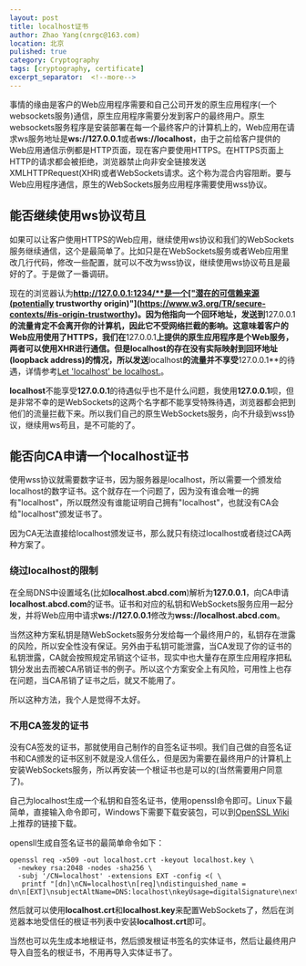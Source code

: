 ```yaml
---
layout: post
title: localhost证书
author: Zhao Yang(cnrgc@163.com)
location: 北京
pulished: true
category: Cryptography
tags: [cryptography, certificate]
excerpt_separator:  <!--more-->
---
```


事情的缘由是客户的Web应用程序需要和自己公司开发的原生应用程序(一个websockets服务)通信，原生应用程序需要分发到客户的最终用户。原生websockets服务程序是安装部署在每一个最终客户的计算机上的，Web应用在请求ws服务地址是**ws://127.0.0.1**或者**ws://localhost**，由于之前给客户提供的Web应用通信示例都是HTTP页面，现在客户要使用HTTPS。在HTTPS页面上HTTP的请求都会被拒绝，浏览器禁止向非安全链接发送XMLHTTPRequest(XHR)或者WebSockets请求。这个称为混合内容阻断。要与Web应用程序通信，原生的WebSockets服务应用程序需要使用wss协议。

<!--more-->

## 能否继续使用ws协议苟且

如果可以让客户使用HTTPS的Web应用，继续使用ws协议和我们的WebSockets服务继续通信，这个是最简单了。比如只是在WebSockets服务或者Web应用里改几行代码，修改一些配置，就可以不改为wss协议，继续使用ws协议苟且是最好的了。于是做了一番调研。

现在的浏览器认为**http://127.0.0.1:1234/**是一个["潜在的可信赖来源(potentially trustworthy origin)"](https://www.w3.org/TR/secure-contexts/#is-origin-trustworthy)。因为他指向一个回环地址，发送到**127.0.0.1**的流量肯定不会离开你的计算机，因此它不受网络拦截的影响。这意味着客户的Web应用使用了HTTPS，我们在**127.0.0.1**上提供的原生应用程序是个Web服务，两者可以使用XHR进行通信。但是localhost的存在没有实际映射到回环地址(loopback address)的情况，所以发送**localhost**的流量并不享受**127.0.0.1**的待遇，详情参考[Let 'localhost' be localhost.](https://datatracker.ietf.org/doc/html/draft-ietf-dnsop-let-localhost-be-localhost-02)。

**localhost**不能享受**127.0.0.1**的待遇似乎也不是什么问题，我使用**127.0.0.1**呗，但是非常不幸的是WebSockets的这两个名字都不能享受特殊待遇，浏览器都会把到他们的流量拦截下来。所以我们自己的原生WebSockets服务，向不升级到wss协议，继续用ws苟且，是不可能的了。

## 能否向CA申请一个localhost证书

使用wss协议就需要数字证书，因为服务器是localhost，所以需要一个颁发给localhost的数字证书。这个就存在一个问题了，因为没有谁会唯一的拥有"localhost"，所以既然没有谁能证明自己拥有"localhost"，也就没有CA会给"localhost"颁发证书了。

因为CA无法直接给localhost颁发证书，那么就只有绕过localhost或者绕过CA两种方案了。

### 绕过localhost的限制

在全局DNS中设置域名(比如**localhost.abcd.com**)解析为**127.0.0.1**，向CA申请**localhost.abcd.com**的证书。证书和对应的私钥和WebSockets服务应用一起分发，并将Web应用中请求**ws://127.0.0.1**修改为**wss://localhost.abcd.com**。

当然这种方案私钥是随WebSockets服务分发给每一个最终用户的，私钥存在泄露的风险，所以安全性没有保证。另外由于私钥可能泄露，当CA发现了你的证书的私钥泄露，CA就会按照规定吊销这个证书，现实中也大量存在原生应用程序把私钥分发出去而被CA吊销证书的例子。所以这个方案安全上有风险，可用性上也存在问题，当CA吊销了证书之后，就又不能用了。

所以这种方法，我个人是觉得不太好。

### 不用CA签发的证书

没有CA签发的证书，那就使用自己制作的自签名证书呗。我们自己做的自签名证书和CA颁发的证书区别不就是没人信任么，但是因为需要在最终用户的计算机上安装WebSockets服务，所以再安装一个根证书也是可以的(当然需要用户同意了)。

自己为localhost生成一个私钥和自签名证书，使用openssl命令即可。Linux下最简单，直接输入命令即可，Windows下需要下载安装包，可以到[OpenSSL Wiki](https://wiki.openssl.org/index.php/Binaries)上推荐的链接下载。

opensll生成自签名证书的最简单命令如下：

```shell
openssl req -x509 -out localhost.crt -keyout localhost.key \
  -newkey rsa:2048 -nodes -sha256 \
  -subj '/CN=localhost' -extensions EXT -config <( \
   printf "[dn]\nCN=localhost\n[req]\ndistinguished_name = dn\n[EXT]\nsubjectAltName=DNS:localhost\nkeyUsage=digitalSignature\nextendedKeyUsage=serverAuth")
```

然后就可以使用**localhost.crt**和**localhost.key**来配置WebSockets了，然后在浏览器本地受信任的根证书列表中安装**localhost.crt**即可。

当然也可以先生成本地根证书，然后颁发根证书签名的实体证书，然后让最终用户导入自签名的根证书，不用再导入实体证书了。